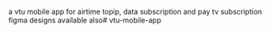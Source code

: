 a vtu mobile app for airtime topip, data subscription and pay 
tv subscription 
figma designs available also# vtu-mobile-app